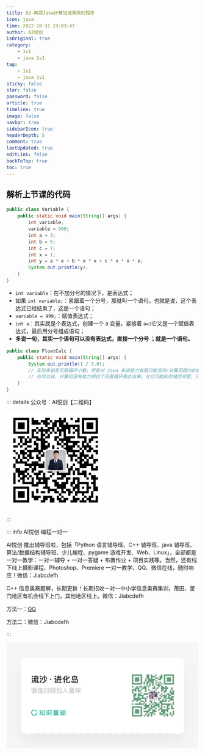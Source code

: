 ```yaml
---
title: 02-再探Java计算加减乘除的程序
icon: java
time: 2022-10-31 23:03:47
author: AI悦创
isOriginal: true
category: 
    - 1v1
    - java 1v1
tag:
    - 1v1
    - java 1v1
sticky: false
star: false
password: false
article: true
timeline: true
image: false
navbar: true
sidebarIcon: true
headerDepth: 5
comment: true
lastUpdated: true
editLink: false
backToTop: true
toc: true
---
```


## 解析上节课的代码

```java
public class Variable {
    public static void main(String[] args) {
        int variable;
        variable = 999;
        int a = 3;
        int b = 5;
        int c = 7;
        int x = 1;
        int y = a * x + b * x * x + c * x * x * x;
        System.out.println(y);
    }
}
```

- `int variable`：在不加分号的情况下，是表达式；
- 如果 `int variable;`：紧跟着一个分号，那就叫一个语句。也就是说，这个表达式已经结束了，这是一个语句；
- `variable = 999;`：赋值表达式；
- `int a`：其实就是个表达式，创建一个 a 变量。紧接着 `a=3`它又是一个赋值表达式，最后用分号组成语句；
- **多说一句，其实一个语句可以没有表达式，直接一个分号 ；就是一个语句。**

```java
public class FloatCalc {
    public static void main(String[] args) {
        System.out.println(1 / 3.0);
        // 实际来说是无限循环小数，但是对 Java 来说能力有限只能显示/计算范围内的结果
        // 也可以说，计算机没有能力把这个无限循环表达出来。在它可能的存储空间里，只能保存到 0.3333333333333333
    }
}
```





::: details 公众号：AI悦创【二维码】

![](/gzh.jpg)

:::

::: info AI悦创·编程一对一

AI悦创·推出辅导班啦，包括「Python 语言辅导班、C++ 辅导班、java 辅导班、算法/数据结构辅导班、少儿编程、pygame 游戏开发、Web、Linux」，全部都是一对一教学：一对一辅导 + 一对一答疑 + 布置作业 + 项目实践等。当然，还有线下线上摄影课程、Photoshop、Premiere 一对一教学、QQ、微信在线，随时响应！微信：Jiabcdefh

C++ 信息奥赛题解，长期更新！长期招收一对一中小学信息奥赛集训，莆田、厦门地区有机会线下上门，其他地区线上。微信：Jiabcdefh

方法一：[QQ](http://wpa.qq.com/msgrd?v=3&uin=1432803776&site=qq&menu=yes)

方法二：微信：Jiabcdefh

:::

![](/zsxq.jpg)
